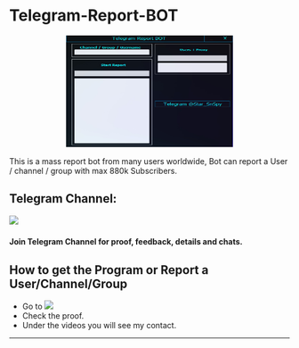 # Telegram-Report-BOT
<p align="center"><img src="logo.png" width="300px" height="200px" alt="insta logo"></p>
This is a mass report bot from many users worldwide, Bot can report a User / channel / group with max 880k Subscribers.

## Telegram Channel:
<a href="https://t.me/reportsntg"><img src="https://img.shields.io/badge/Telegram-2CA5E0?style=for-the-badge&logo=telegram&logoColor=white"></a>
#### Join Telegram Channel for proof, feedback, details and chats.

## How to get the Program or Report a User/Channel/Group
- Go to <a href="https://t.me/reportsntg"><img src="https://img.shields.io/badge/Telegram-2CA5E0?style=for-the-badge&logo=telegram&logoColor=white"></a>
- Check the proof.
- Under the videos you will see my contact.
<hr>
